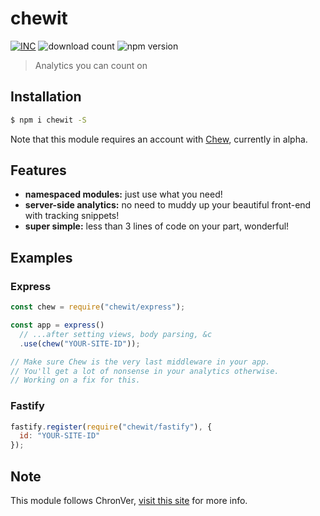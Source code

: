 # chewit

[![INC](https://img.shields.io/badge/%F0%9F%92%A1-IdeasNeverCease/chewit-51dcfb.svg?style=flat-square)](https://git.inc.sh/IdeasNeverCease/chewit) ![download count](https://img.shields.io/npm/dt/chewit.svg?style=flat-square) ![npm version](https://img.shields.io/npm/v/chewit.svg?style=flat-square)

> Analytics you can count on



## Installation

```bash
$ npm i chewit -S
```

Note that this module requires an account with [Chew](https://chew.sh), currently in alpha.



## Features

- **namespaced modules:** just use what you need!
- **server-side analytics:** no need to muddy up your beautiful front-end with tracking snippets!
- **super simple:** less than 3 lines of code on your part, wonderful!



## Examples

### Express

```js
const chew = require("chewit/express");

const app = express()
  // ...after setting views, body parsing, &c
  .use(chew("YOUR-SITE-ID"));

// Make sure Chew is the very last middleware in your app.
// You'll get a lot of nonsense in your analytics otherwise.
// Working on a fix for this.
```

### Fastify

```js
fastify.register(require("chewit/fastify"), {
  id: "YOUR-SITE-ID"
});
```



## Note

This module follows ChronVer, [visit this site](https://chronver.org "ChronVer homepage") for more info.
